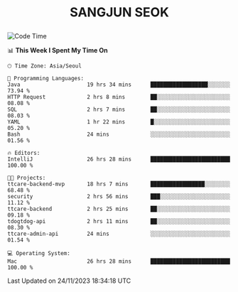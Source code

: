 <h1>
 <p align="center">
   SANGJUN SEOK
 </p>
</h1>

<!--START_SECTION:waka-->
![Code Time](http://img.shields.io/badge/Code%20Time-3%2C051%20hrs%201%20min-blue)

📊 **This Week I Spent My Time On** 

```text
🕑︎ Time Zone: Asia/Seoul

💬 Programming Languages: 
Java                     19 hrs 34 mins      ██████████████████░░░░░░░   73.94 % 
HTTP Request             2 hrs 8 mins        ██░░░░░░░░░░░░░░░░░░░░░░░   08.08 % 
SQL                      2 hrs 7 mins        ██░░░░░░░░░░░░░░░░░░░░░░░   08.03 % 
YAML                     1 hr 22 mins        █░░░░░░░░░░░░░░░░░░░░░░░░   05.20 % 
Bash                     24 mins             ░░░░░░░░░░░░░░░░░░░░░░░░░   01.56 % 

🔥 Editors: 
IntelliJ                 26 hrs 28 mins      █████████████████████████   100.00 % 

🐱‍💻 Projects: 
ttcare-backend-mvp       18 hrs 7 mins       █████████████████░░░░░░░░   68.48 % 
security                 2 hrs 56 mins       ███░░░░░░░░░░░░░░░░░░░░░░   11.12 % 
ttcare-backend           2 hrs 25 mins       ██░░░░░░░░░░░░░░░░░░░░░░░   09.18 % 
tdogtdog-api             2 hrs 11 mins       ██░░░░░░░░░░░░░░░░░░░░░░░   08.30 % 
ttcare-admin-api         24 mins             ░░░░░░░░░░░░░░░░░░░░░░░░░   01.54 % 

💻 Operating System: 
Mac                      26 hrs 28 mins      █████████████████████████   100.00 % 
```


 Last Updated on 24/11/2023 18:34:18 UTC
<!--END_SECTION:waka-->
